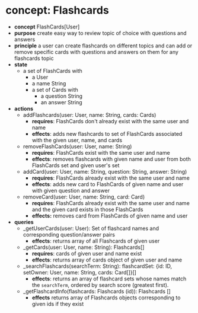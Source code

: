 # concept: Flashcards

- **concept** FlashCards\[User]
- **purpose** create easy way to review topic of choice with questions and answers
- **principle** a user can create flashcards on different topics and can add or remove specific cards with questions and answers on them for any flashcards topic
- **state**
	- a set of FlashCards with
		- a User
		- a name String
		- a set of Cards with
			- a question String
			- an answer String
- **actions**
	- addFlashcards(user: User, name: String, cards: Cards)
		- **requires**: FlashCards don't already exist with the same user and name
		- **effects**: adds new flashcards to set of FlashCards associated with the given user, name, and cards
	- removeFlashCards(user: User, name: String)
		- **requires**: FlashCards exist with the same user and name
		- **effects**: removes flashcards with given name and user from both FlashCards set and given user's set
	- addCard(user: User, name: String, question: String, answer: String)
		- **requires**: FlashCards already exist with the same user and name
		- **effects**: adds new card to FlashCards of given name and user with given question and answer
	- removeCard(user: User, name: String, card: Card)
		- **requires**:  FlashCards already exist with the same user and name and the given card exists in those FlashCards  
		- **effects:** removes card from FlashCards of given name and user
- **queries**
	- \_getUserCards(user: User): Set of flashcard names and corresponding question/answer pairs
		- **effects**: returns array of all Flashcards of given user
	- \_getCards(user: User, name: String): Flashcards\[]
		- **requires**: cards of given user and name exist
		- **effects**: returns array of cards object of given user and name
	- \_searchFlashcards(searchTerm: String): flashcardSet: {id: ID, setOwner: User, name: String, cards: Card\[]}\[]
        *   **effects**: returns an array of flashcard sets whose names match the `searchTerm`, ordered by search score (greatest first).
    * \_getFlashcardInfo(flashcards: Flashcards (id)): Flashcards \[]
	    * **effects** returns array of Flashcards objects corresponding to given ids if they exist